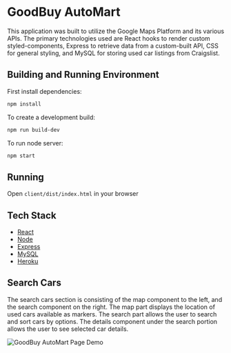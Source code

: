 # GoodBuy AutoMart

This application was built to utilize the Google Maps Platform and its various APIs. The primary technologies used are React hooks to render custom styled-components, Express to retrieve data from a custom-built API, CSS for general styling, and MySQL for storing used car listings from Craigslist.

## Building and Running Environment

First install dependencies:

```sh
npm install
```

To create a development build:

```sh
npm run build-dev
```

To run node server:

```sh
npm start
```

## Running

Open `client/dist/index.html` in your browser

## Tech Stack
* [React](https://reactjs.org)
* [Node](https://nodejs.org/en)
* [Express](http://expressjs.com)
* [MySQL](https://www.mysql.com)
* [Heroku](https://www.heroku.com)

## Search Cars
The search cars section is consisting of the map component to the left, and the search component on the right. The map part displays the location of used cars available as markers. The search part allows the user to search and sort cars by options. The details component under the search portion allows the user to see selected car details.

![GoodBuy AutoMart Page Demo](readme_assets/main.gif)